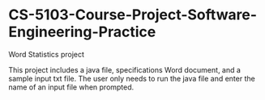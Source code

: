# CS-5103-Course-Project-Software-Engineering-Practice
Word Statistics project

This project includes a java file, specifications Word document, and a sample input txt file.
The user only needs to run the java file and enter the name of an input file when prompted.
